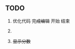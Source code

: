 <!--
 * @Author: your name
 * @Date: 2021-10-21 09:58:37
 * @LastEditTime: 2021-10-21 12:44:13
 * @LastEditors: Please set LastEditors
 * @Description: In User Settings Edit
 * @FilePath: /game-framework/break-out/README.md
-->
## TODO

1. 优化代码
   ~~完成编辑~~
   开始
   结束
2. ~~~解决编辑block 的问题,编辑之后，需要保存数据~~
3. ~~显示分数~~